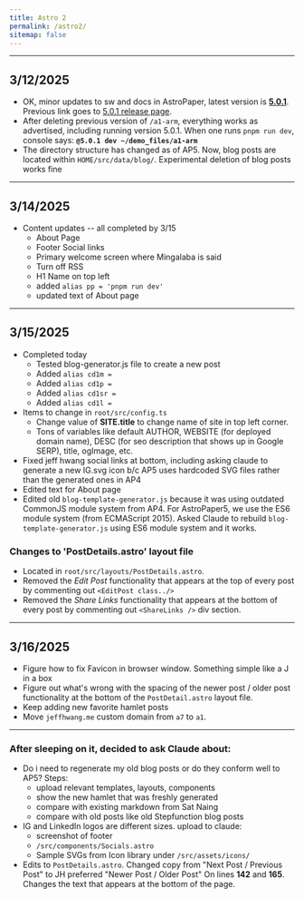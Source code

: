 ```yaml
---
title: Astro 2
permalink: /astro2/
sitemap: false
---
```

***

## 3/12/2025
* OK, minor updates to sw and docs in AstroPaper, latest version is [**5.0.1**](https://github.com/satnaing/astro-paper/releases/tag/v5.0.1). Previous link goes to [5.0.1 release page](https://github.com/satnaing/astro-paper/releases/tag/v5.0.1).
* After deleting previous version of `/a1-arm`, everything works as advertised, including running version 5.0.1. When one runs `pnpm run dev`, console says: **`@5.0.1 dev ~/demo_files/a1-arm`**
* The directory structure has changed as of AP5. Now, blog posts are located within `HOME/src/data/blog/`. Experimental deletion of blog posts works fine

***

## 3/14/2025
* Content updates -- all completed by 3/15
	* About Page
	* Footer Social links
	* Primary welcome screen where Mingalaba is said
	* Turn off RSS
	* H1 Name on top left
	* added `alias pp = 'pnpm run dev'`
	* updated text of About page

***

## 3/15/2025
* Completed today
	* Tested blog-generator.js file to create a new post
	* Added `alias cd1m = `
	* Added `alias cd1p = `
	* Added `alias cd1sr = `
	* Added `alias cd1l = `
* Items to change in `root/src/config.ts`
	* Change value of **SITE.title** to change name of site in top left corner.
	* Tons of variables like default AUTHOR, WEBSITE (for deployed domain name), DESC (for seo description that shows up in Google SERP), title, ogImage, etc.
* Fixed jeff hwang social links at bottom, including asking claude to generate a new IG.svg icon b/c AP5 uses hardcoded SVG files rather than the generated ones in AP4
* Edited text for About page
* Edited old `blog-template-generator.js` because it was using outdated CommonJS module system from AP4. For AstroPaper5, we use the ES6 module system (from ECMAScript 2015). Asked Claude to rebuild `blog-template-generator.js` using ES6 module system and it works.

### Changes to 'PostDetails.astro' layout file
* Located in `root/src/layouts/PostDetails.astro`.
* Removed the *Edit Post* functionality that appears at the top of every post by commenting out `<EditPost class../>`
* Removed the *Share Links* functionality that appears at the bottom of every post by commenting out `<ShareLinks />` div section.

***

## 3/16/2025
* Figure how to fix Favicon in browser window. Something simple like a J in a box
* Figure out what's wrong with the spacing of the newer post / older post functionality at the bottom of the `PostDetail.astro` layout file.
* Keep adding new favorite hamlet posts
* Move  `jeffhwang.me` custom domain from `a7` to `a1`.

***

### After sleeping on it, decided to ask Claude about:
* Do i need to regenerate my old blog posts or do they conform well to AP5? Steps:
	* upload relevant templates, layouts, components
	* show the new hamlet that was freshly generated
	* compare with existing markdown from Sat Naing
	* compare with old posts like old Stepfunction blog posts
* IG and LinkedIn logos are different sizes. upload to claude:
	* screenshot of footer
	* `/src/components/Socials.astro`
	* Sample SVGs from Icon library under `/src/assets/icons/`
* Edits to `PostDetails.astro`. Changed copy from "Next Post / Previous Post" to JH preferred "Newer Post / Older Post" On lines **142** and **165**. Changes the text that appears at the bottom of the page.


